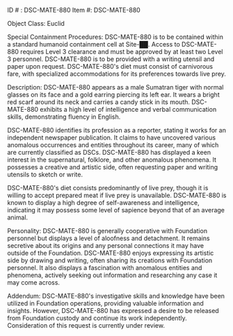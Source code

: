 ID # : DSC-MATE-880
Item #: DSC-MATE-880

Object Class: Euclid

Special Containment Procedures:
DSC-MATE-880 is to be contained within a standard humanoid containment cell at Site-██. Access to DSC-MATE-880 requires Level 3 clearance and must be approved by at least two Level 3 personnel. DSC-MATE-880 is to be provided with a writing utensil and paper upon request. DSC-MATE-880's diet must consist of carnivorous fare, with specialized accommodations for its preferences towards live prey.

Description:
DSC-MATE-880 appears as a male Sumatran tiger with normal glasses on its face and a gold earring piercing its left ear. It wears a bright red scarf around its neck and carries a candy stick in its mouth. DSC-MATE-880 exhibits a high level of intelligence and verbal communication skills, demonstrating fluency in English.

DSC-MATE-880 identifies its profession as a reporter, stating it works for an independent newspaper publication. It claims to have uncovered various anomalous occurrences and entities throughout its career, many of which are currently classified as DSCs. DSC-MATE-880 has displayed a keen interest in the supernatural, folklore, and other anomalous phenomena. It possesses a creative and artistic side, often requesting paper and writing utensils to sketch or write.

DSC-MATE-880's diet consists predominantly of live prey, though it is willing to accept prepared meat if live prey is unavailable. DSC-MATE-880 is known to display a high degree of self-awareness and intelligence, indicating it may possess some level of sapience beyond that of an average animal.

Personality:
DSC-MATE-880 is generally cooperative with Foundation personnel but displays a level of aloofness and detachment. It remains secretive about its origins and any personal connections it may have outside of the Foundation. DSC-MATE-880 enjoys expressing its artistic side by drawing and writing, often sharing its creations with Foundation personnel. It also displays a fascination with anomalous entities and phenomena, actively seeking out information and researching any case it may come across.

Addendum:
DSC-MATE-880's investigative skills and knowledge have been utilized in Foundation operations, providing valuable information and insights. However, DSC-MATE-880 has expressed a desire to be released from Foundation custody and continue its work independently. Consideration of this request is currently under review.